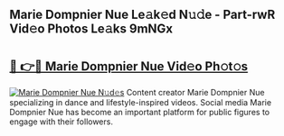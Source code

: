 ## Marie Dompnier Nue Le𝚊k𝚎d N𝚞𝚍e - Part-rwR Vid𝚎o Photos Le𝚊ks 9mNGx

# <h2><a href="http://fb304d.evod.top/?m=Marie+Dompnier+Nue">🔗 👉🔴 Marie Dompnier Nue Vid𝚎o Ph𝚘t𝚘s</a></h2>

[![Marie Dompnier Nue N𝚞d𝚎s](https://i.imgur.com/8V9OHl7.gif)](http://fb304d.evod.top/?m=Marie+Dompnier+Nue)
Content creator Marie Dompnier Nue specializing in dance and lifestyle-inspired videos. Social media Marie Dompnier Nue has become an important platform for public figures to engage with their followers. 
